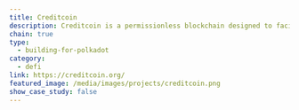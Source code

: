 ```yaml
---
title: Creditcoin
description: Creditcoin is a permissionless blockchain designed to facilitate a borderless credit investment network.
chain: true
type:
  - building-for-polkadot
category:
  - defi
link: https://creditcoin.org/
featured_image: /media/images/projects/creditcoin.png
show_case_study: false
---
```

